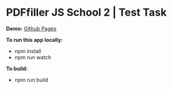 # PDFfiller JS School 2 | Test Task

**Demo:** [Github Pages](https://mr-sychevskyi.github.io/pdffiller-js-test-task/app/index.html)

**To run this app locally:**
* npm install
* npm run watch

**To build:**
* npm run build
